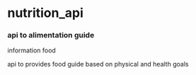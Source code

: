 # nutrition_api




### api to alimentation guide


information food


api to provides food guide based on physical and health goals
